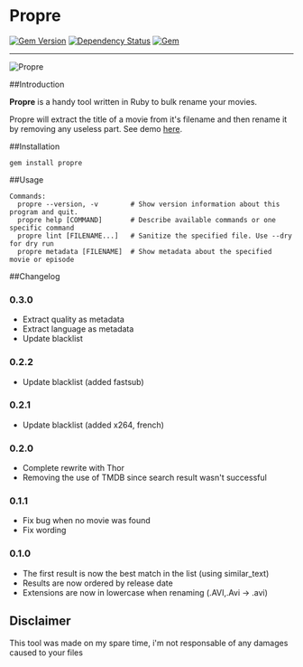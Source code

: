 Propre
======

[![Gem Version](https://badge.fury.io/rb/propre.svg)](https://rubygems.org/gems/propre/)
[![Dependency Status](https://gemnasium.com/yadomi/propre.svg)](https://gemnasium.com/yadomi/propre)
[![Gem](https://img.shields.io/gem/dtv/propre.svg)](https://rubygems.org/gems/propre/)

---

![Propre](http://cl.ly/image/3b3M2Q2s2r2r/Image%202014-12-31%20at%204.10.46%20PM.png)

##Introduction

**Propre** is a handy tool written in Ruby to bulk rename your movies.

Propre will extract the title of a movie from it's filename and then rename it by removing any useless part. See demo [here](http://yadomi.github.io/propre/).

##Installation

    gem install propre

##Usage

    Commands:
      propre --version, -v        # Show version information about this program and quit.
      propre help [COMMAND]       # Describe available commands or one specific command
      propre lint [FILENAME...]   # Sanitize the specified file. Use --dry for dry run
      propre metadata [FILENAME]  # Show metadata about the specified movie or episode

##Changelog

### 0.3.0

  - Extract quality as metadata
  - Extract language as metadata
  - Update blacklist

### 0.2.2

  - Update blacklist (added fastsub)

### 0.2.1

  - Update blacklist (added x264, french)

### 0.2.0

  - Complete rewrite with Thor
  - Removing the use of TMDB since search result wasn't successful

### 0.1.1

  - Fix bug when no movie was found
  - Fix wording

### 0.1.0

  - The first result is now the best match in the list (using similar_text)
  - Results are now ordered by release date
  - Extensions are now in lowercase when renaming (.AVI,.Avi -> .avi)

Disclaimer
----------

This tool was made on my spare time, i'm not responsable of any damages caused to your files
